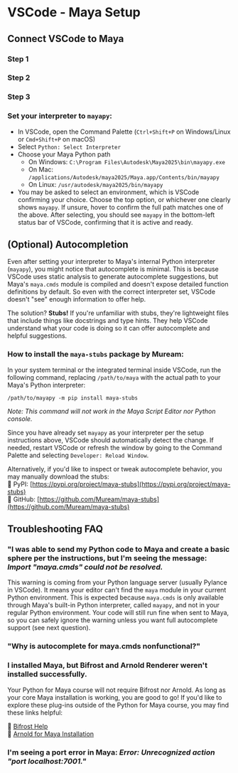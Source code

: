 # VSCode - Maya Setup

## Connect VSCode to Maya

### Step 1

### Step 2

### Step 3

### Set your interpreter to `mayapy`:

* In VSCode, open the Command Palette (`Ctrl+Shift+P` on Windows/Linux or `Cmd+Shift+P` on macOS)
* Select `Python: Select Interpreter`
* Choose your Maya Python path
  * On Windows: `C:\Program Files\Autodesk\Maya2025\bin\mayapy.exe`
  * On Mac: `/applications/Autodesk/maya2025/Maya.app/Contents/bin/mayapy`
  * On Linux: `/usr/autodesk/maya2025/bin/mayapy`
* You may be asked to select an environment, which is VSCode confirming your choice. Choose the top option, or whichever one clearly shows `mayapy`. If unsure, hover to confirm the full path matches one of the above. After selecting, you should see `mayapy` in the bottom-left status bar of VSCode, confirming that it is active and ready.

## (Optional) Autocompletion

Even after setting your interpreter to Maya's internal Python interpreter (`mayapy`), you might notice that autocomplete is minimal. This is because VSCode uses static analysis to generate autocomplete suggestions, but Maya's `maya.cmds` module is compiled and doesn't expose detailed function definitions by default. So even with the correct interpreter set, VSCode doesn't "see" enough information to offer help.

The solution? **Stubs!** If you're unfamiliar with stubs, they're lightweight files that include things like docstrings and type hints. They help VSCode understand what your code is doing so it can offer autocomplete and helpful suggestions.

### How to install the `maya-stubs` package by Muream:

In your system terminal or the integrated terminal inside VSCode, run the following command, replacing `/path/to/maya` with the actual path to your Maya's Python interpreter:  

    /path/to/mayapy -m pip install maya-stubs

_Note: This command will not work in the Maya Script Editor nor Python console._

Since you have already set `mayapy` as your interpreter per the setup instructions above, VSCode should automatically detect the change. If needed, restart VSCode or refresh the window by going to the Command Palette and selecting `Developer: Reload Window`.

Alternatively, if you'd like to inspect or tweak autocomplete behavior, you may manually download the stubs:  
🔗 PyPI: [https://pypi.org/project/maya-stubs](https://pypi.org/project/maya-stubs)  
🔗 GitHub: [https://github.com/Muream/maya-stubs](https://github.com/Muream/maya-stubs)  

## Troubleshooting FAQ

### "I was able to send my Python code to Maya and create a basic sphere per the instructions, but I'm seeing the message: _Import "maya.cmds" could not be resolved._

This warning is coming from your Python language server (usually Pylance in VSCode). It means your editor can't find the `maya` module in your current Python environment. This is expected because `maya.cmds` is only available through Maya's built-in Python interpreter, called `mayapy`, and not in your regular Python environment. Your code will still run fine when sent to Maya, so you can safely ignore the warning unless you want full autocomplete support (see next question).

### "Why is autocomplete for maya.cmds nonfunctional?"

### I installed Maya, but Bifrost and Arnold Renderer weren't installed successfully.  

Your Python for Maya course will not require Bifrost nor Arnold. As long as your core Maya installation is working, you are good to go! If you'd like to explore these plug-ins outside of the Python for Maya course, you may find these links helpful:

🔗 [Bifrost Help](https://help.autodesk.com/view/BIFROST/ENU/?guid=Bifrost_MayaPlugin_install_bifrost_for_maya_html)  
🔗 [Arnold for Maya Installation](https://help.autodesk.com/view/ARNOL/ENU/?guid=arnold_for_maya_getting_started_am_Installation_html)

### I'm seeing a port error in Maya: _Error: Unrecognized action "port localhost:7001."_
